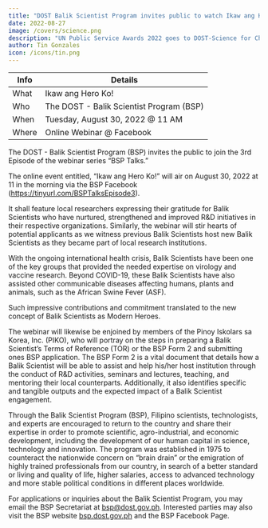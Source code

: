 ```yaml
---
title: "DOST Balik Scientist Program invites public to watch Ikaw ang Hero Ko! webinar on August 30"
date: 2022-08-27
image: /covers/science.png
description: "UN Public Service Awards 2022 goes to DOST-Science for Change Program"
author: Tin Gonzales
icon: /icons/tin.png
---
```



<!-- Saturday, August 27, 2022
 -->

Info | Details 
--- | ---
What | Ikaw ang Hero Ko!
Who | The DOST - Balik Scientist Program (BSP)
When | Tuesday, August 30, 2022 @ 11 AM
Where | Online Webinar @ Facebook


<!-- On national heroes day, let us all together learn who are our modern-day heroes as fellow Filipinos speak about their love for the country and the need for more Filipino scientists to come home and serve the Philippines.  -->

The DOST - Balik Scientist Program (BSP) invites the public to join the 3rd Episode of the webinar series “BSP Talks.” 

The online event entitled, “Ikaw ang Hero Ko!” will air on August 30, 2022 at 11 in the morning via the BSP Facebook  (https://tinyurl.com/BSPTalksEpisode3). 

It shall feature local researchers expressing their gratitude for Balik Scientists who have nurtured, strengthened and improved R&D initiatives in their respective organizations. Similarly, the webinar will stir hearts of potential applicants as we witness previous Balik Scientists host new Balik Scientists as they became part of local research institutions.

With the ongoing international health crisis, Balik Scientists have been one of the key groups that provided the needed expertise on virology and vaccine research.  Beyond COVID-19, these Balik Scientists have also assisted other communicable diseases affecting humans, plants and animals, such as the African Swine Fever (ASF).  

Such impressive contributions and commitment translated to the new concept of Balik Scientists as Modern Heroes.

The webinar will likewise be enjoined by members of the Pinoy Iskolars sa Korea, Inc. (PIKO), who will portray on the steps in preparing a Balik Scientist’s Terms of Reference (TOR) or the BSP Form 2 and submitting ones BSP application. The BSP Form 2 is a vital document that details how a Balik Scientist will be able to assist and help his/her host institution through the conduct of R&D activities, seminars and lectures, teaching, and mentoring their local counterparts. Additionally, it also identifies specific and tangible outputs and the expected impact of a Balik Scientist engagement.

Through the Balik Scientist Program (BSP), Filipino scientists, technologists, and experts are encouraged to return to the country and share their expertise in order to promote scientific, agro-industrial, and economic development, including the development of our human capital in science, technology and innovation.  The program was established in 1975 to counteract the nationwide concern on “brain drain” or the emigration of highly trained professionals from our country, in search of a better standard or living and quality of life, higher salaries, access to advanced technology and more stable political conditions in different places worldwide.

For applications or inquiries about the Balik Scientist Program, you may email the BSP Secretariat at bsp@dost.gov.ph.  Interested parties may also visit the BSP website [bsp.dost.gov.ph](https://bsp.dost.gov.ph) and the BSP Facebook Page.
